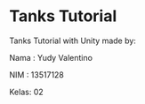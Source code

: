 # Tanks Tutorial

Tanks Tutorial with Unity made by:

Nama : Yudy Valentino

NIM  : 13517128

Kelas: 02
